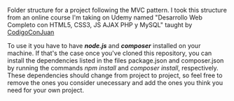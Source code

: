 Folder structure for a project following the MVC pattern. I took this structure from an online course I'm taking on Udemy named "Desarrollo Web Completo con HTML5, CSS3, JS AJAX PHP y MySQL" taught by [CodigoConJuan](https://codigoconjuan.com/)

To use it you have to have ***node.js*** and ***composer*** installed on your machine. If that's the case once you've cloned this repository, you can install the dependencies listed in the files package.json and composer.json by running the commands *npm install* and *composer install*, respectively. These dependencies should change from project to project, so feel free to remove the ones you consider unecessary and add the ones you think you need for your own project. 
